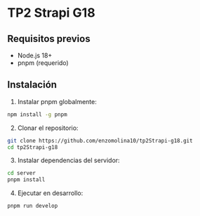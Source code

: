 # TP2 Strapi G18

## Requisitos previos
- Node.js 18+
- pnpm (requerido)

## Instalación

1. Instalar pnpm globalmente:
```bash
npm install -g pnpm
```

2. Clonar el repositorio:
```bash
git clone https://github.com/enzomolina10/tp2Strapi-g18.git
cd tp2Strapi-g18
```

3. Instalar dependencias del servidor:
```bash
cd server
pnpm install
```

4. Ejecutar en desarrollo:
```bash
pnpm run develop
```
